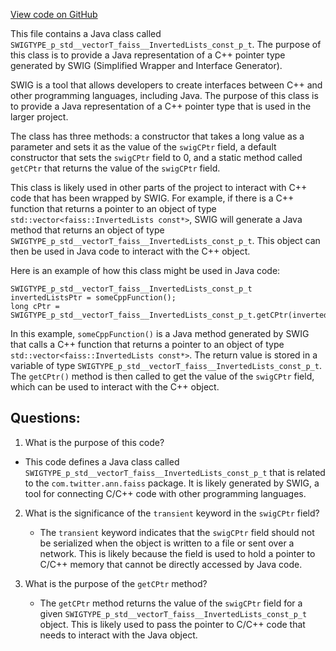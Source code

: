 [View code on GitHub](https://github.com/misbahsy/the-algorithm/ann/src/main/java/com/twitter/ann/faiss/swig/SWIGTYPE_p_std__vectorT_faiss__InvertedLists_const_p_t.java)

This file contains a Java class called `SWIGTYPE_p_std__vectorT_faiss__InvertedLists_const_p_t`. The purpose of this class is to provide a Java representation of a C++ pointer type generated by SWIG (Simplified Wrapper and Interface Generator). 

SWIG is a tool that allows developers to create interfaces between C++ and other programming languages, including Java. The purpose of this class is to provide a Java representation of a C++ pointer type that is used in the larger project. 

The class has three methods: a constructor that takes a long value as a parameter and sets it as the value of the `swigCPtr` field, a default constructor that sets the `swigCPtr` field to 0, and a static method called `getCPtr` that returns the value of the `swigCPtr` field. 

This class is likely used in other parts of the project to interact with C++ code that has been wrapped by SWIG. For example, if there is a C++ function that returns a pointer to an object of type `std::vector<faiss::InvertedLists const*>`, SWIG will generate a Java method that returns an object of type `SWIGTYPE_p_std__vectorT_faiss__InvertedLists_const_p_t`. This object can then be used in Java code to interact with the C++ object. 

Here is an example of how this class might be used in Java code:

```
SWIGTYPE_p_std__vectorT_faiss__InvertedLists_const_p_t invertedListsPtr = someCppFunction();
long cPtr = SWIGTYPE_p_std__vectorT_faiss__InvertedLists_const_p_t.getCPtr(invertedListsPtr);
```

In this example, `someCppFunction()` is a Java method generated by SWIG that calls a C++ function that returns a pointer to an object of type `std::vector<faiss::InvertedLists const*>`. The return value is stored in a variable of type `SWIGTYPE_p_std__vectorT_faiss__InvertedLists_const_p_t`. The `getCPtr()` method is then called to get the value of the `swigCPtr` field, which can be used to interact with the C++ object.
## Questions: 
 1. What is the purpose of this code?
   - This code defines a Java class called `SWIGTYPE_p_std__vectorT_faiss__InvertedLists_const_p_t` that is related to the `com.twitter.ann.faiss` package. It is likely generated by SWIG, a tool for connecting C/C++ code with other programming languages.

2. What is the significance of the `transient` keyword in the `swigCPtr` field?
   - The `transient` keyword indicates that the `swigCPtr` field should not be serialized when the object is written to a file or sent over a network. This is likely because the field is used to hold a pointer to C/C++ memory that cannot be directly accessed by Java code.

3. What is the purpose of the `getCPtr` method?
   - The `getCPtr` method returns the value of the `swigCPtr` field for a given `SWIGTYPE_p_std__vectorT_faiss__InvertedLists_const_p_t` object. This is likely used to pass the pointer to C/C++ code that needs to interact with the Java object.